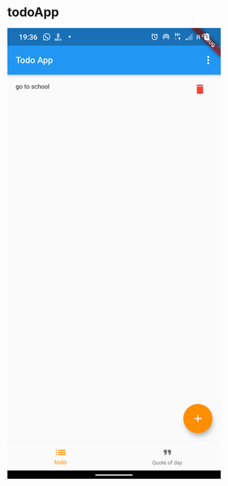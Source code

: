 # todoApp

![home page](https://github.com/tomkmangattu/todoApp/blob/master/screenshots/screenshot%20(1).png)
